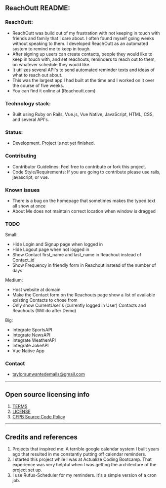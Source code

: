 ## ReachOutt README:

### ReachOutt:

- ReachOutt was build out of my frustration with not keeping in touch with friends and family that I care about. I often found myself going weeks without speaking to them. I developed ReachOutt as an automated system to remind me to keep in tough.
- After signing up users can create contacts, people they would like to keep in touch with, and set reachouts, reminders to reach out to them, on whatever schedule they would like.
- It utilizes several API's to send automated reminder texts and ideas of what to reach out about.
- This was the largest app I had built at the time and I worked on it over the course of five weeks.
- You can find it online at (Reachoutt.com)

### Technology stack:

- Built using Ruby on Rails, Vue.js, Vue Native, JavaScript, HTML, CSS, and several API's.

### Status:

- Development. Project is not yet finished.

### Contributing

- Contributor Guidelines: Feel free to contribute or fork this project.
- Code Style/Requirements: If you are going to contribute please use rails, javascript, or vue.

### Known issues

- There is a bug on the homepage that sometimes makes the typed text all show at once
- About Me does not maintain correct location when window is dragged

### TODO

Small:
- Hide Login and Signup page when logged in
- Hide Logout page when not logged in
- Show Contact first_name and last_name in Reachout instead of Contact_id
- Show Frequency in friendly form in Reachout instead of the number of days


Medium: 
- Host website at domain
- Make the Contact form on the Reachouts page show a list of available existing Contacts to chose from
- Only show CurrentUser's (currently logged in User) Contacts and Reachouts (Will do after Demo)

Big:
- Integrate SportsAPI
- Integrate NewsAPI
- Integrate WeatherAPI
- Integrate JokeAPI
- Vue Native App


### Contact

- taylorsunwantedemails@gmail.com

---

## Open source licensing info

1. [TERMS](TERMS.md)
2. [LICENSE](LICENSE)
3. [CFPB Source Code Policy](https://github.com/cfpb/source-code-policy/)

---

## Credits and references

1. Projects that inspired me: A terrible google calendar system I built years ago that resulted in me constantly putting off calendar reminders.
2. I started this project while I was at Actualize Coding Bootcamp. That experience was very helpful when I was getting the architecture of the project set up.
3. I use Rufus-Scheduler for my reminders. It's a simple version of a cron job.
